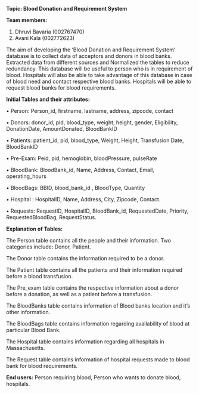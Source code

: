 **Topic: Blood Donation and Requirement System**

**Team members:**
1.	Dhruvi Bavaria (002767470)
2.	Avani Kala (002772623)

The aim of developing the ‘Blood Donation and Requirement System’ database is to collect data of acceptors and donors in blood banks. Extracted data from different sources and Normalized the tables to reduce redundancy. This database will be useful to person who is in requirement of blood. Hospitals will also be able to take advantage of this database in case of blood need and contact respective blood banks. Hospitals will be able to request blood banks for blood requirements. 

**Initial Tables and their attributes:**

•	Person: Person_id, firstname, lastname, address, zipcode, contact

•	Donors: donor_id, pid, blood_type, weight, height, gender, Eligibility, DonationDate, AmountDonated, BloodBankID

•	Patients: patient_id, pid, blood_type, Weight, Height, Transfusion Date, BloodBankID

•	Pre-Exam: Peid, pid, hemoglobin, bloodPressure, pulseRate

•	BloodBank: BloodBank_id, Name, Address, Contact, Email, operating_hours

•	BloodBags: BBID, blood_bank_id , BloodType, Quantity

•	Hospital : HospitalID, Name, Address, City, Zipcode, Contact.

•	Requests: RequestID, HospitalID, BloodBank_id, RequestedDate, Priority, RequestedBloodBag, RequestStatus.


**Explanation of Tables:**

The Person table contains all the people and their information. Two categories include: Donor, Patient. 

The Donor table contains the information required to be a donor. 

The Patient table contains all the patients and their information required before a blood transfusion. 

The Pre_exam table contains the respective information about a donor before a donation, as well as a patient before a transfusion. 

The BloodBanks table contains information of Blood banks location and it’s other information. 

The BloodBags table contains information regarding availability of blood at particular Blood Bank.

The Hospital table contains information regarding all hospitals in Massachusetts. 

The Request table contains information of hospital requests made to blood bank for blood requirements.

**End users:** Person requiring blood, Person who wants to donate blood, hospitals.


